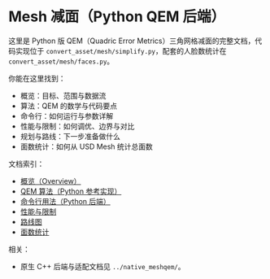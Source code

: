 # Mesh 减面（Python QEM 后端）

这里是 Python 版 QEM（Quadric Error Metrics）三角网格减面的完整文档，代码实现位于 `convert_asset/mesh/simplify.py`，配套的人脸数统计在 `convert_asset/mesh/faces.py`。

你能在这里找到：
- 概览：目标、范围与数据流
- 算法：QEM 的数学与代码要点
- 命令行：如何运行与参数详解
- 性能与限制：如何调优、边界与对比
- 规划与路线：下一步准备做什么
- 面数统计：如何从 USD Mesh 统计总面数

文档索引：
- [概览（Overview）](./overview.md)
- [QEM 算法（Python 参考实现）](./algorithm_qem.md)
- [命令行用法（Python 后端）](./cli_usage.md)
- [性能与限制](./performance_and_limits.md)
- [路线图](./roadmap.md)
- [面数统计](./face_counting.md)

相关：
- 原生 C++ 后端与适配文档见 `../native_meshqem/`。
